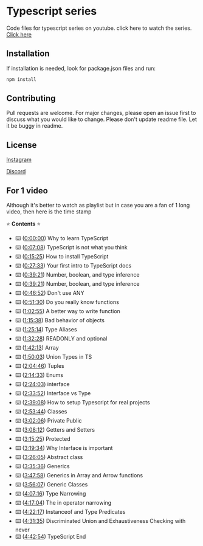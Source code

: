 # Typescript series

Code files for typescript series on youtube.
click here to watch the series. [Click here](https://www.youtube.com/watch?v=30LWjhZzg50&t=13s)

## Installation

If installation is needed, look for package.json files and run:

```bash
npm install
```

## Contributing
Pull requests are welcome. For major changes, please open an issue first to discuss what you would like to change. Please don't update readme file. Let it be buggy in readme.



## License
[Instagram](https://www.instagram.com/hiteshchoudharyofficial/)

[Discord](https://hc.lco.dev/discord)

## For 1 video
Although it's better to watch as playlist but in case you are a fan of 1 long video, then here is the time stamp

⭐️ **Contents** ⭐️

-   ⌨️ ([0:00:00](https://www.youtube.com/watch?v=30LWjhZzg50&t=0s)) Why to learn TypeScript
-   ⌨️ ([0:07:08](https://www.youtube.com/watch?v=30LWjhZzg50&t=428s)) TypeScript is not what you think
-   ⌨️ ([0:15:25](https://www.youtube.com/watch?v=30LWjhZzg50&t=925s)) How to install TypeScript
-   ⌨️ ([0:27:33](https://www.youtube.com/watch?v=30LWjhZzg50&t=1653s)) Your first intro to TypeScript docs
-   ⌨️ ([0:39:21](https://www.youtube.com/watch?v=30LWjhZzg50&t=2361s)) Number, boolean, and type inference
-   ⌨️ ([0:39:21](https://www.youtube.com/watch?v=30LWjhZzg50&t=2361s)) Number, boolean, and type inference
-   ⌨️ ([0:46:52](https://www.youtube.com/watch?v=30LWjhZzg50&t=2812s)) Don't use ANY
-   ⌨️ ([0:51:30](https://www.youtube.com/watch?v=30LWjhZzg50&t=3090s)) Do you really know functions
-   ⌨️ ([1:02:55](https://www.youtube.com/watch?v=30LWjhZzg50&t=3775s)) A better way to write function
-   ⌨️ ([1:15:38](https://www.youtube.com/watch?v=30LWjhZzg50&t=4538s)) Bad behavior of objects
-   ⌨️ ([1:25:14](https://www.youtube.com/watch?v=30LWjhZzg50&t=5114s)) Type Aliases
-   ⌨️ ([1:32:28](https://www.youtube.com/watch?v=30LWjhZzg50&t=5548s)) READONLY and optional
-   ⌨️ ([1:42:13](https://www.youtube.com/watch?v=30LWjhZzg50&t=6133s)) Array
-   ⌨️ ([1:50:03](https://www.youtube.com/watch?v=30LWjhZzg50&t=6603s)) Union Types in TS
-   ⌨️ ([2:04:46](https://www.youtube.com/watch?v=30LWjhZzg50&t=7486s)) Tuples
-   ⌨️ ([2:14:33](https://www.youtube.com/watch?v=30LWjhZzg50&t=8073s)) Enums
-   ⌨️ ([2:24:03](https://www.youtube.com/watch?v=30LWjhZzg50&t=8643s)) interface
-   ⌨️ ([2:33:52](https://www.youtube.com/watch?v=30LWjhZzg50&t=9232s)) Interface vs Type
-   ⌨️ ([2:39:08](https://www.youtube.com/watch?v=30LWjhZzg50&t=9548s)) How to setup Typescript for real projects
-   ⌨️ ([2:53:44](https://www.youtube.com/watch?v=30LWjhZzg50&t=10424s)) Classes
-   ⌨️ ([3:02:06](https://www.youtube.com/watch?v=30LWjhZzg50&t=10926s)) Private Public
-   ⌨️ ([3:08:12](https://www.youtube.com/watch?v=30LWjhZzg50&t=11292s)) Getters and Setters
-   ⌨️ ([3:15:25](https://www.youtube.com/watch?v=30LWjhZzg50&t=11725s)) Protected
-   ⌨️ ([3:19:34](https://www.youtube.com/watch?v=30LWjhZzg50&t=11974s)) Why Interface is important
-   ⌨️ ([3:26:05](https://www.youtube.com/watch?v=30LWjhZzg50&t=12365s)) Abstract class
-   ⌨️ ([3:35:36](https://www.youtube.com/watch?v=30LWjhZzg50&t=12936s)) Generics
-   ⌨️ ([3:47:58](https://www.youtube.com/watch?v=30LWjhZzg50&t=13678s)) Generics in Array and Arrow functions
-   ⌨️ ([3:56:07](https://www.youtube.com/watch?v=30LWjhZzg50&t=14167s)) Generic Classes
-   ⌨️ ([4:07:16](https://www.youtube.com/watch?v=30LWjhZzg50&t=14836s)) Type Narrowing
-   ⌨️ ([4:17:04](https://www.youtube.com/watch?v=30LWjhZzg50&t=15424s)) The in operator narrowing
-   ⌨️ ([4:22:17](https://www.youtube.com/watch?v=30LWjhZzg50&t=15737s)) Instanceof and Type Predicates
-   ⌨️ ([4:31:35](https://www.youtube.com/watch?v=30LWjhZzg50&t=16295s)) Discriminated Union and Exhaustiveness Checking with never
-   ⌨️ ([4:42:54](https://www.youtube.com/watch?v=30LWjhZzg50&t=16974s)) TypeScript End